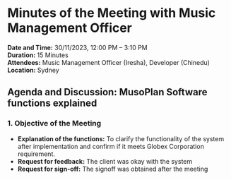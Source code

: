 # Minutes of the Meeting with Music Management Officer

**Date and Time:** 30/11/2023, 12:00 PM – 3:10 PM  
**Duration:** 15 Minutes  
**Attendees:** Music Management Officer (Iresha), Developer (Chinedu)  
**Location:** Sydney

## Agenda and Discussion: MusoPlan Software functions explained

### 1. Objective of the Meeting
- **Explanation of the functions:** To clarify the functionality of the system after implementation and confirm if it meets Globex Corporation requirement.
- **Request for feedback:** The client was okay with the system
- **Request for sign-off:** The signoff was obtained after the meeting